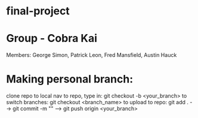 # final-project

# Group - Cobra Kai
Members:
George Simon, Patrick Leon, Fred Mansfield, Austin Hauck

# Making personal branch:
clone repo to local
nav to repo, type in: git checkout -b <your_branch>
to switch branches: git checkout <branch_name>
to upload to repo: git add . --> git commit -m "<descriptive message>" --> git push origin <your_branch>